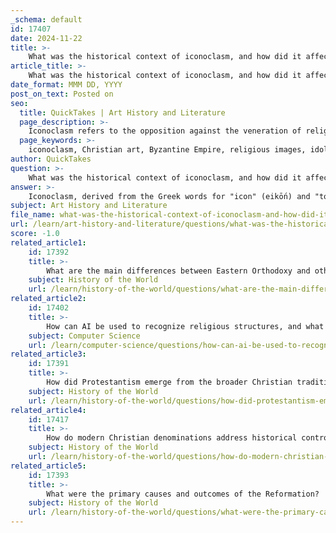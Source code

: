 ```yaml
---
_schema: default
id: 17407
date: 2024-11-22
title: >-
    What was the historical context of iconoclasm, and how did it affect Christian art?
article_title: >-
    What was the historical context of iconoclasm, and how did it affect Christian art?
date_format: MMM DD, YYYY
post_on_text: Posted on
seo:
  title: QuickTakes | Art History and Literature
  page_description: >-
    Iconoclasm refers to the opposition against the veneration of religious images in Christianity, particularly during the Byzantine Empire. It significantly impacted Christian art by leading to periods of destruction and transformation of religious imagery, influencing both Eastern Orthodox and Protestant traditions.
  page_keywords: >-
    iconoclasm, Christian art, Byzantine Empire, religious images, idolatry, theology, Emperor Leo III, Second Council of Nicaea, Triumph of Orthodoxy, Protestant Reformation, religious iconoclasm, theological debates, veneration, sacred art, cultural factors, Eastern Orthodox Church
author: QuickTakes
question: >-
    What was the historical context of iconoclasm, and how did it affect Christian art?
answer: >-
    Iconoclasm, derived from the Greek words for "icon" (eikṓn) and "to break" (kláō), refers to the opposition to the veneration of images and the destruction of religious icons. This phenomenon is particularly significant in the context of Christianity, especially during the Byzantine Empire, where it unfolded in three main phases between the 8th and 9th centuries.\n\nThe historical context of iconoclasm in Christianity can be traced back to a complex interplay of theological, political, and cultural factors. In the 8th century, the Eastern Orthodox Church began to grapple with the role of religious images in worship. This period was marked by a significant debate over the appropriateness of depicting Christ, the Virgin Mary, and the saints in art. Proponents of iconoclasm argued that such images could lead to idolatry, while defenders of icons maintained that they served as important conduits for divine grace and were worthy of veneration.\n\nThe first phase of Byzantine iconoclasm began in 730 under Emperor Leo III, who issued edicts against the use of icons. This was followed by a period of intense conflict, culminating in the Second Council of Nicaea in 787, which reaffirmed the veneration of icons. However, the iconoclastic movement resurfaced in 813 under Emperor Leo V, leading to further destruction of images until the final restoration of icons in 843, an event celebrated as the "Triumph of Orthodoxy."\n\nThe impact of iconoclasm on Christian art was profound. In regions affected by iconoclastic policies, there was a marked decline in the production of religious imagery. For instance, in Byzantine churches, figurative mosaics were often replaced with plain crosses or abstract designs. This shift not only altered the visual landscape of worship but also sparked theological debates about the nature and purpose of religious art.\n\nIn the context of the Protestant Reformation, iconoclasm took on a new dimension. Many Protestant reformers viewed religious images as idolatrous and unnecessary, leading to the removal or destruction of such art in various churches. This resulted in a significant transformation in Christian art, with a move towards more abstract or symbolic representations, as well as a rise in secular art forms.\n\nOverall, iconoclasm has played a crucial role in shaping the history of Christian art, influencing both Eastern Orthodox and Protestant traditions. It reflects broader questions about the relationship between the sacred and the profane, the material and the spiritual, and continues to resonate in contemporary discussions about the role of images in religious practice.
subject: Art History and Literature
file_name: what-was-the-historical-context-of-iconoclasm-and-how-did-it-affect-christian-art.md
url: /learn/art-history-and-literature/questions/what-was-the-historical-context-of-iconoclasm-and-how-did-it-affect-christian-art
score: -1.0
related_article1:
    id: 17392
    title: >-
        What are the main differences between Eastern Orthodoxy and other branches of Christianity?
    subject: History of the World
    url: /learn/history-of-the-world/questions/what-are-the-main-differences-between-eastern-orthodoxy-and-other-branches-of-christianity
related_article2:
    id: 17402
    title: >-
        How can AI be used to recognize religious structures, and what are its limitations?
    subject: Computer Science
    url: /learn/computer-science/questions/how-can-ai-be-used-to-recognize-religious-structures-and-what-are-its-limitations
related_article3:
    id: 17391
    title: >-
        How did Protestantism emerge from the broader Christian tradition?
    subject: History of the World
    url: /learn/history-of-the-world/questions/how-did-protestantism-emerge-from-the-broader-christian-tradition
related_article4:
    id: 17417
    title: >-
        How do modern Christian denominations address historical controversies within the faith?
    subject: History of the World
    url: /learn/history-of-the-world/questions/how-do-modern-christian-denominations-address-historical-controversies-within-the-faith
related_article5:
    id: 17393
    title: >-
        What were the primary causes and outcomes of the Reformation?
    subject: History of the World
    url: /learn/history-of-the-world/questions/what-were-the-primary-causes-and-outcomes-of-the-reformation
---
```


&nbsp;